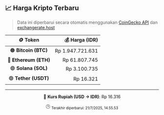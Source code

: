 

<!-- HARGA_KRIPTO -->
## 📈 Harga Kripto Terbaru

> Data ini diperbarui secara otomatis menggunakan [CoinGecko API](https://www.coingecko.com/) dan [exchangerate.host](https://exchangerate.host/)

<div align="center">

| 🪙 Token | 💰 Harga (IDR) |
|:------:|---------------:|
| 🟠 **Bitcoin (BTC)**   | Rp 1.947.721.631 |
| 🔵 **Ethereum (ETH)**  | Rp 61.807.745 |
| 🟣 **Solana (SOL)**    | Rp 3.100.735 |
| 🟢 **Tether (USDT)**   | Rp 16.321 |

---

💱 **Kurs Rupiah (USD → IDR)**: Rp 16.316

🕒 <sub>Terakhir diperbarui: 21/7/2025, 14.55.53</sub>

</div>
<!-- /HARGA_KRIPTO -->